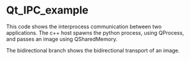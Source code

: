 # Qt_IPC_example

This code shows the interprocess communication between two applications. The c++ host spawns the python process, using QProcess, and passes an image using QSharedMemory.

The bidirectional branch shows the bidirectional transport of an image.
